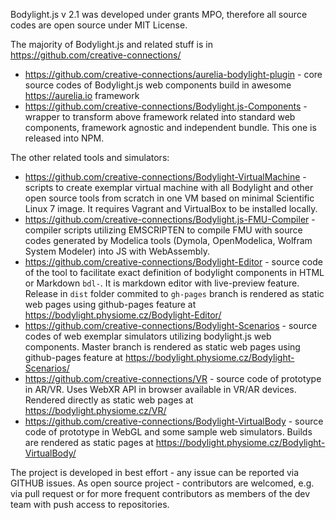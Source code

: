 Bodylight.js v 2.1 was developed under grants MPO, therefore all source codes are open source under MIT License.

The majority of Bodylight.js and related stuff is in https://github.com/creative-connections/

* https://github.com/creative-connections/aurelia-bodylight-plugin - core source codes of Bodylight.js web components build in awesome https://aurelia.io framework
* https://github.com/creative-connections/Bodylight.js-Components - wrapper to transform above framework related into standard web components, framework agnostic and independent bundle. This one is released into NPM.

The other related tools and simulators:

* https://github.com/creative-connections/Bodylight-VirtualMachine - scripts to create exemplar virtual machine with all Bodylight and other open source tools from scratch in one VM based on minimal Scientific Linux 7 image. It requires Vagrant and VirtualBox to be installed locally.
* https://github.com/creative-connections/Bodylight.js-FMU-Compiler - compiler scripts utilizing EMSCRIPTEN to compile FMU with source codes generated by Modelica tools (Dymola, OpenModelica, Wolfram System Modeler) into JS with WebAssembly.
* https://github.com/creative-connections/Bodylight-Editor - source code of the tool to facilitate exact definition of bodylight components in HTML or Markdown `bdl-`. It is markdown editor with live-preview feature. Release in `dist` folder commited to `gh-pages` branch is rendered as static web pages using github-pages feature at https://bodylight.physiome.cz/Bodylight-Editor/ 
* https://github.com/creative-connections/Bodylight-Scenarios - source codes of web exemplar simulators utilizing bodylight.js web components. Master branch is rendered as static web pages using github-pages feature at https://bodylight.physiome.cz/Bodylight-Scenarios/ 
* https://github.com/creative-connections/VR - source code of prototype in AR/VR. Uses WebXR API in browser available in VR/AR devices. Rendered directly as static web pages at https://bodylight.physiome.cz/VR/
* https://github.com/creative-connections/Bodylight-VirtualBody - source code of prototype in WebGL and some sample web simulators. Builds are rendered as static pages at https://bodylight.physiome.cz/Bodylight-VirtualBody/

The project is developed in best effort - any issue can be reported via GITHUB issues. As open source project - contributors are welcomed, e.g. via pull request or for more frequent contributors as members of the dev team with push access to repositories.
